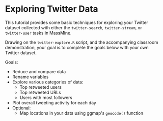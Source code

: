# Exploring Twitter Data

This tutorial provides some basic techniques for exploring your Twitter dataset collected with either the `twitter-search`, `twitter-stream`, or `twitter-user` tasks in MassMine.

Drawing on the `twitter-explore.R` script, and the accompanying classroom demonstration, your goal is to complete the goals below with your own Twitter dataset. 

Goals:
- Reduce and compare data
- Rename variables
- Explore various categories of data:
  - Top retweeted users
  - Top retweeted URLs
  - Users with most followers
- Plot overall tweeting activity for each day
- Optional:
  - Map locations in your data using ggmap's `geocode()` function

